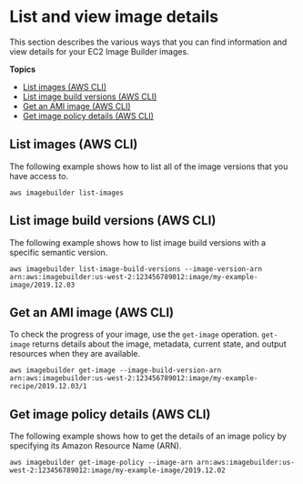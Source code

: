 # List and view image details<a name="image-details"></a>

This section describes the various ways that you can find information and view details for your EC2 Image Builder images\.

**Topics**
+ [List images \(AWS CLI\)](#cli-list-images)
+ [List image build versions \(AWS CLI\)](#cli-list-image-build-versions)
+ [Get an AMI image \(AWS CLI\)](#cli-get-image)
+ [Get image policy details \(AWS CLI\)](#cli-get-image-policy-details)

## List images \(AWS CLI\)<a name="cli-list-images"></a>

The following example shows how to list all of the image versions that you have access to\.

```
aws imagebuilder list-images
```

## List image build versions \(AWS CLI\)<a name="cli-list-image-build-versions"></a>

The following example shows how to list image build versions with a specific semantic version\.

```
aws imagebuilder list-image-build-versions --image-version-arn arn:aws:imagebuilder:us-west-2:123456789012:image/my-example-image/2019.12.03
```

## Get an AMI image \(AWS CLI\)<a name="cli-get-image"></a>

To check the progress of your image, use the `get-image` operation\. `get-image` returns details about the image, metadata, current state, and output resources when they are available\. 

```
aws imagebuilder get-image --image-build-version-arn arn:aws:imagebuilder:us-west-2:123456789012:image/my-example-recipe/2019.12.03/1
```

## Get image policy details \(AWS CLI\)<a name="cli-get-image-policy-details"></a>

The following example shows how to get the details of an image policy by specifying its Amazon Resource Name \(ARN\)\.

```
aws imagebuilder get-image-policy --image-arn arn:aws:imagebuilder:us-west-2:123456789012:image/my-example-image/2019.12.02
```